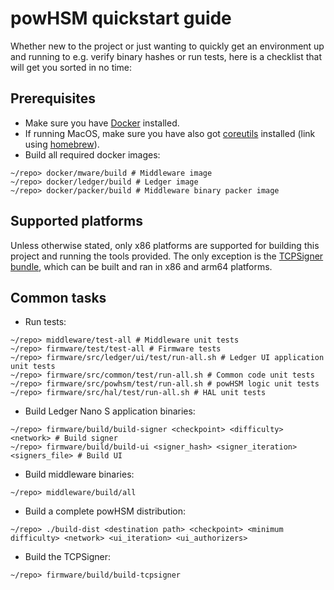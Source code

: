 # powHSM quickstart guide

Whether new to the project or just wanting to quickly get an environment up and running to e.g. verify binary hashes or run tests, here is a checklist that will get you sorted in no time:

## Prerequisites

- Make sure you have [Docker](https://www.docker.com/get-started/) installed.
- If running MacOS, make sure you have also got [coreutils](https://formulae.brew.sh/formula/coreutils) installed (link using [homebrew](https://brew.sh/)).
- Build all required docker images:
```
~/repo> docker/mware/build # Middleware image
~/repo> docker/ledger/build # Ledger image
~/repo> docker/packer/build # Middleware binary packer image
```

## Supported platforms

Unless otherwise stated, only x86 platforms are supported for building this project and running the tools provided. The only exception is the [TCPSigner bundle](./utils/tcpsigner-bundle/README.md), which can be built and ran in x86 and arm64 platforms.

## Common tasks

- Run tests:
```
~/repo> middleware/test-all # Middleware unit tests
~/repo> firmware/test/test-all # Firmware tests
~/repo> firmware/src/ledger/ui/test/run-all.sh # Ledger UI application unit tests
~/repo> firmware/src/common/test/run-all.sh # Common code unit tests
~/repo> firmware/src/powhsm/test/run-all.sh # powHSM logic unit tests
~/repo> firmware/src/hal/test/run-all.sh # HAL unit tests
```

- Build Ledger Nano S application binaries:
```
~/repo> firmware/build/build-signer <checkpoint> <difficulty> <network> # Build signer
~/repo> firmware/build/build-ui <signer_hash> <signer_iteration> <signers_file> # Build UI
```

- Build middleware binaries:
```
~/repo> middleware/build/all
```

- Build a complete powHSM distribution:
```
~/repo> ./build-dist <destination path> <checkpoint> <minimum difficulty> <network> <ui_iteration> <ui_authorizers>
```

- Build the TCPSigner:
```
~/repo> firmware/build/build-tcpsigner
```

